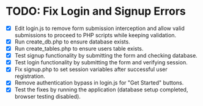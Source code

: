 # TODO: Fix Login and Signup Errors

- [x] Edit login.js to remove form submission interception and allow valid submissions to proceed to PHP scripts while keeping validation.
- [x] Run create_db.php to ensure database exists.
- [x] Run create_tables.php to ensure users table exists.
- [x] Test signup functionality by submitting the form and checking database.
- [x] Test login functionality by submitting the form and verifying session.
- [x] Fix signup.php to set session variables after successful user registration.
- [x] Remove authentication bypass in login.js for "Get Started" buttons.
- [x] Test the fixes by running the application (database setup completed, browser testing disabled).

